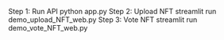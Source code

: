 Step 1: Run API
python app.py
Step 2: Upload NFT
streamlit run demo_upload_NFT_web.py
Step 3: Vote NFT
streamlit run demo_vote_NFT_web.py
